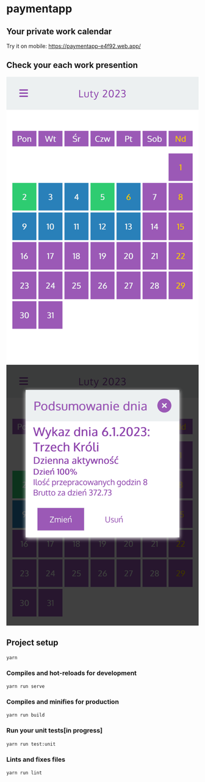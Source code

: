 # paymentapp

## Your private work calendar

Try it on mobile: https://paymentapp-e4f92.web.app/

## Check your each work presention

![Calendar View of the app. You can see each days of calendar marked with colors](./src/assets/screen1.png)
![Prevuew of day summary. You can see data of work day - activity, hours at work and daily payment](./src/assets/screen2.png)

## Project setup

```
yarn
```

### Compiles and hot-reloads for development

```
yarn run serve
```

### Compiles and minifies for production

```
yarn run build
```

### Run your unit tests[in progress]

```
yarn run test:unit
```

### Lints and fixes files

```
yarn run lint
```
